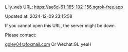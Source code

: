 Lily_web URL: https://ae6d-61-165-102-156.ngrok-free.app

Updated at: 2024-12-09 23:15:58

If you cannot open this URL, the server might be down.

Please contact: 

goley04@foxmail.com Or Wechat:GL_yeaH